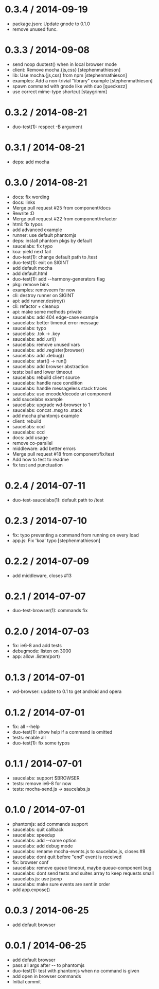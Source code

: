 
0.3.4 / 2014-09-19
==================

 * package.json: Update gnode to 0.1.0
 * remove unused func.

0.3.3 / 2014-09-08
==================

 * send noop duotest() when in local browser mode
 * client: Remove mocha.{js,css} [stephenmathieson]
 * lib: Use mocha.{js,css} from npm [stephenmathieson]
 * examples: Add a non-trivial "library" example [stephenmathieson]
 * spawn command with gnode like with duo [queckezz]
 * use correct mime-type shortcut [staygrimm]

0.3.2 / 2014-08-21
==================

 * duo-test(1): respect -B argument

0.3.1 / 2014-08-21
==================

 * deps: add mocha

0.3.0 / 2014-08-21
==================

 * docs: fix wording
 * docs: links
 * Merge pull request #25 from component/docs
 * Rewrite :D
 * Merge pull request #22 from component/refactor
 * html: fix typos
 * add advanced example
 * runner: use default phantomjs
 * deps: install phantom pkgs by default
 * saucelabs: fix typo
 * koa: yield next fail
 * duo-test(1): change default path to /test
 * duo-test(1): exit on SIGINT
 * add default mocha
 * add default.html
 * duo-test(1): add --harmony-generators flag
 * pkg: remove bins
 * examples: removeem for now
 * cli: destroy runner on SIGINT
 * api: add runner.destroy()
 * cli: refactor + cleanup
 * api: make some methods private
 * saucelabs: add 404 edge-case example
 * saucelabs: better timeout error message
 * saucelabs: typo
 * saucelabs: .tok -> .key
 * saucelabs: add .url()
 * saucelabs: remove unused vars
 * saucelabs: add .register(browser)
 * saucelabs: add .debug()
 * saucelabs: start() -> run()
 * saucelabs: add browser abstraction
 * tests: bail and lower timeout
 * saucelabs: rebuild client source
 * saucelabs: handle race condition
 * saucelabs: handle messageless stack traces
 * saucelabs: use encode/decode uri component
 * add saucelabs example
 * saucelabs: upgrade wd-browser to 1
 * saucelabs: concat .msg to .stack
 * add mocha phantomjs example
 * client: rebuild
 * saucelabs: ocd
 * saucelabs: ocd
 * docs: add usage
 * remove co-parallel
 * middleware: add better errors
 * Merge pull request #18 from component/fix/test
 * Add how to test to readme
 * fix test and punctuation

0.2.4 / 2014-07-11
==================

 * duo-test-saucelabs(1): default path to /test

0.2.3 / 2014-07-10
==================

 * fix: typo preventing a command from running on every load
 * app.js: Fix 'koa' typo [stephenmathieson]

0.2.2 / 2014-07-09
==================

 * add middleware, closes #13

0.2.1 / 2014-07-07
==================

 * duo-test-browser(1): commands fix

0.2.0 / 2014-07-03
==================

 * fix: ie6-8 and add tests
 * debugmode: listen on 3000
 * app: allow .listen(port)

0.1.3 / 2014-07-01
==================

 * wd-browser: update to 0.1 to get android and opera

0.1.2 / 2014-07-01
==================

 * fix: all --help
 * duo-test(1): show help if a command is omitted
 * tests: enable all
 * duo-test(1): fix some typos

0.1.1 / 2014-07-01
==================

 * saucelabs: support $BROWSER
 * tests: remove ie6-8 for now
 * tests: mocha-send.js -> saucelabs.js

0.1.0 / 2014-07-01
==================

 * phantomjs: add commands support
 * saucelabs: quit callback
 * saucelabs: speedup
 * saucelabs: add --name option
 * saucelabs: add debug mode
 * saucelabs: rename mocha-events.js to saucelabs.js, closes #8
 * saucelabs: dont quit before "end" event is received
 * fix: browser conf
 * saucelabs: remove queue timeout, maybe queue-component bug
 * saucelabs: dont send tests and suites array to keep requests small
 * saucelabs.js: use jsonp
 * saucelabs: make sure events are sent in order
 * add app.expose()

0.0.3 / 2014-06-25
==================

 * add default browser

0.0.1 / 2014-06-25
==================

 * add default browser
 * pass all args after -- to phantomjs
 * duo-test(1): test with phantomjs when no command is given
 * add open in browser commands
 * Initial commit
